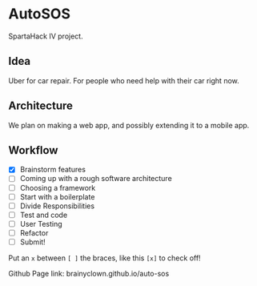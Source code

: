 # AutoSOS
SpartaHack IV project.

## Idea
Uber for car repair. For people who need help with their car right now.

## Architecture
We plan on making a web app, and possibly extending it to a mobile app.

## Workflow
- [x] Brainstorm features
- [ ] Coming up with a rough software architecture
- [ ] Choosing a framework
- [ ] Start with a boilerplate
- [ ] Divide Responsibilities
- [ ] Test and code
- [ ] User Testing
- [ ] Refactor
- [ ] Submit!

Put an `x` between `[ ]` the braces, like this `[x]` to check off!

Github Page link: brainyclown.github.io/auto-sos

